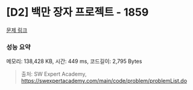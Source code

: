 # [D2] 백만 장자 프로젝트 - 1859 

[문제 링크](https://swexpertacademy.com/main/code/problem/problemDetail.do?contestProbId=AV5LrsUaDxcDFAXc) 

### 성능 요약

메모리: 138,428 KB, 시간: 449 ms, 코드길이: 2,795 Bytes



> 출처: SW Expert Academy, https://swexpertacademy.com/main/code/problem/problemList.do